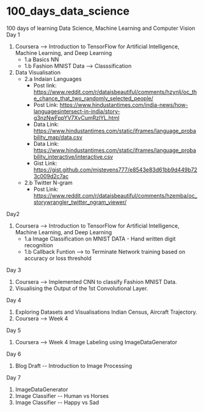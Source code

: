 # 100_days_data_science
100 days of learning Data Science, Machine Learning and Computer Vision
Day 1 
1) Coursera --> Introduction to TensorFlow for Artificial Intelligence, Machine Learning, and Deep Learning
    * 1.a Basics NN
    * 1.b Fashion MNIST Data --> Classsification
2) Data Visualisation
    * 2.a Indaian Languages
        * Post link: https://www.reddit.com/r/dataisbeautiful/comments/hzynlj/oc_the_chance_that_two_randomly_selected_people/
        * Post Link: https://www.hindustantimes.com/india-news/how-languagesintersect-in-india/story-g3nzNwFppYV7XvCumRzlYL.html
        * Data Link: https://www.hindustantimes.com/static/iframes/language_probability_map/data.csv
        * Data Link: https://www.hindustantimes.com/static/iframes/language_probability_interactive/interactive.csv
        * Gist Link: https://gist.github.com/mjstevens777/e8543e83d61bb9d449b723c009d2c7ac     
    * 2.b Twitter N-gram 
       * Post Link: https://www.reddit.com/r/dataisbeautiful/comments/hzemba/oc_storywrangler_twitter_ngram_viewer/

Day2
1) Coursera --> Introduction to TensorFlow for Artificial Intelligence, Machine Learning, and Deep Learning
    * 1.a Image Classification on MNIST DATA - Hand written digit recognition 
    * 1.b Callback Funtion --> to Terminate Network training based on accuracy or loss threshold
    
Day 3
1) Coursera --> Implemented CNN to classify Fashion MNIST Data. 
2) Visualising the Output of the 1st Convolutional Layer.

Day 4 
1) Exploring Datasets and Visualisations Indian Census, Aircraft Trajectory.
2) Coursera --> Week 4 

Day 5
1) Coursera --> Week 4 Image Labeling using ImageDataGenerator

Day 6 
1) Blog Draft -- Introduction to Image Processing 

Day 7
1) ImageDataGenerator 
2) Image Classifier -- Human vs Horses
3) Image Classifier -- Happy vs Sad
